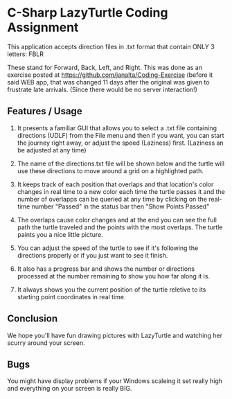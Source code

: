 # C-Sharp LazyTurtle Coding Assignment

This application accepts direction files in .txt format that contain ONLY 3 letters: FBLR

These stand for Forward, Back, Left, and Right. This was done as an exercise posted at https://github.com/janalta/Coding-Exercise (before it said WEB app, that was changed 11 days after the original was given to frustrate late arrivals. (Since there would be no server interaction!)

## Features / Usage

1. It presents a familiar GUI that allows you to select a .txt file containing directions (UDLF) from the File menu and then if you want, you can start the journey right away, or adjust the speed (Laziness) first. (Laziness an be adjusted at any time)

2. The name of the directions.txt file will be shown below and the turtle will use these directions to move around a grid on a highlighted path.

3. It keeps track of each position that overlaps and that location's color changes in real time to a new color each time the turtle passes it and the number of overlapps can be queried at any time by clicking on the real-time number "Passed" in the status bar then "Show Points Passed"

4. The overlaps cause color changes and at the end you can see the full path the turtle traveled and the points with the most overlaps. The turtle paints you a nice little picture.

5. You can adjust the speed of the turtle to see if it's following the directions properly or if you just want to see it finish.

6. It also has a progress bar and shows the number or directions processed at the number remaining to show you how far along it is.

7. It always shows you the current position of the turtle reletive to its starting point coordinates in real time.

## Conclusion

We hope you'll have fun drawing pictures with LazyTurtle and watching her scurry around your screen.

## Bugs

You might have display problems if your Windows scaleing it set really high and everything on your screen is really BIG.
